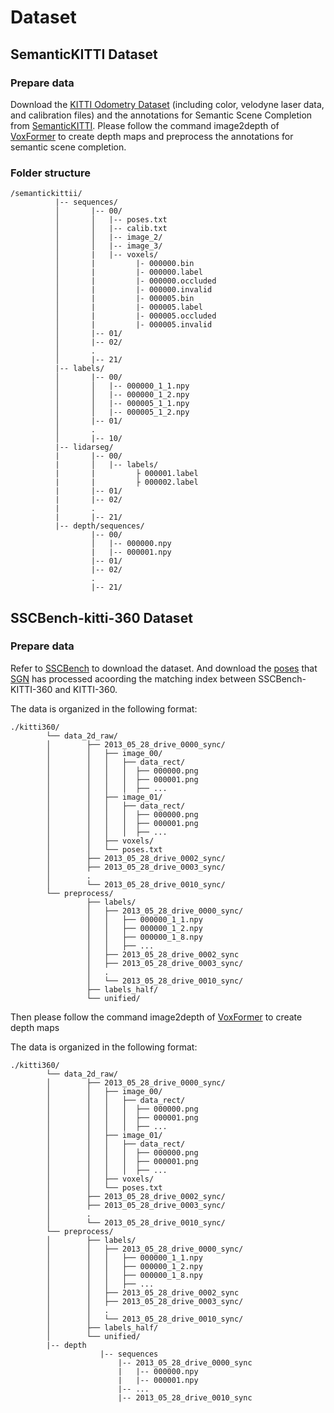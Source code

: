 # Dataset

## SemanticKITTI Dataset

### Prepare data

Download the [KITTI Odometry Dataset](https://www.cvlibs.net/datasets/kitti/eval_odometry.php) (including color, velodyne laser data, and calibration files) and the annotations for Semantic Scene Completion from [SemanticKITTI](http://www.semantic-kitti.org/dataset.html#download). Please follow the command image2depth of [VoxFormer](https://github.com/NVlabs/VoxFormer) to create depth maps and preprocess the annotations for semantic scene completion.

### Folder structure

```
/semantickittii/
          |-- sequences/
          │       |-- 00/
          │       │   |-- poses.txt
          │       │   |-- calib.txt
          │       │   |-- image_2/
          │       │   |-- image_3/
          │       |   |-- voxels/
          │       |         |- 000000.bin
          │       |         |- 000000.label
          │       |         |- 000000.occluded
          │       |         |- 000000.invalid
          │       |         |- 000005.bin
          │       |         |- 000005.label
          │       |         |- 000005.occluded
          │       |         |- 000005.invalid
          │       |-- 01/
          │       |-- 02/
          │       .
          │       |-- 21/
          |-- labels/
          │       |-- 00/
          │       │   |-- 000000_1_1.npy
          │       │   |-- 000000_1_2.npy
          │       │   |-- 000005_1_1.npy
          │       │   |-- 000005_1_2.npy
          │       |-- 01/
          │       .
          │       |-- 10/
          |-- lidarseg/
          |       |-- 00/
          |       │   |-- labels/
          |       |         ├ 000001.label
          |       |         ├ 000002.label
          |       |-- 01/
          |       |-- 02/
          |       .
          |       |-- 21/
          |-- depth/sequences/
          		  |-- 00/
          		  │   |-- 000000.npy
          		  |   |-- 000001.npy
          		  |-- 01/
                  |-- 02/
                  .
                  |-- 21/
```

## SSCBench-kitti-360 Dataset

### Prepare data

Refer to [SSCBench](https://github.com/ai4ce/SSCBench/tree/main/dataset/KITTI-360) to download the dataset. And download the [poses](https://drive.google.com/file/d/1nsZLa-X3fz14ZZxZgPUOCm3dY5MDZ5vZ/view?usp=drive_link) that [SGN](https://github.com/Jieqianyu/SGN/tree/master/preprocess) has processed acoording the matching index between SSCBench-KITTI-360 and KITTI-360. 

The data is organized in the following format:

```
./kitti360/
        └── data_2d_raw/
        │        ├── 2013_05_28_drive_0000_sync/ 
        │        │   ├── image_00/
        │        │   │   ├── data_rect/
        │        │   │   │	├── 000000.png
        │        │   │   │	├── 000001.png
        │        │   │   │	├── ...
        │        │   ├── image_01/
        │        │   │   ├── data_rect/
        │        │   │   │	├── 000000.png
        │        │   │   │	├── 000001.png
        │        │   │   │	├── ...
        │        │   ├── voxels/
        │        │   └── poses.txt
        │        ├── 2013_05_28_drive_0002_sync/
        │        ├── 2013_05_28_drive_0003_sync/
        │        .
        │        └── 2013_05_28_drive_0010_sync/
        └── preprocess/
                 ├── labels/ 
                 │   ├── 2013_05_28_drive_0000_sync/
                 │   │   ├── 000000_1_1.npy
                 │   │   ├── 000000_1_2.npy
                 │   │   ├── 000000_1_8.npy
                 │   │   ├── ...
                 │   ├── 2013_05_28_drive_0002_sync
                 │   ├── 2013_05_28_drive_0003_sync/
                 │   .
                 │   └── 2013_05_28_drive_0010_sync/
                 ├── labels_half/ 
                 └── unified/ 
```

Then please follow the command image2depth of [VoxFormer](https://github.com/NVlabs/VoxFormer) to create depth maps

The data is organized in the following format:

```
./kitti360/
        └── data_2d_raw/
        │        ├── 2013_05_28_drive_0000_sync/ 
        │        │   ├── image_00/
        │        │   │   ├── data_rect/
        │        │   │   │	├── 000000.png
        │        │   │   │	├── 000001.png
        │        │   │   │	├── ...
        │        │   ├── image_01/
        │        │   │   ├── data_rect/
        │        │   │   │	├── 000000.png
        │        │   │   │	├── 000001.png
        │        │   │   │	├── ...
        │        │   ├── voxels/
        │        │   └── poses.txt
        │        ├── 2013_05_28_drive_0002_sync/
        │        ├── 2013_05_28_drive_0003_sync/
        │        .
        │        └── 2013_05_28_drive_0010_sync/
        └── preprocess/
        │        ├── labels/ 
        │        │   ├── 2013_05_28_drive_0000_sync/
        │        │   │   ├── 000000_1_1.npy
        │        │   │   ├── 000000_1_2.npy
        │        │   │   ├── 000000_1_8.npy
        │        │   │   ├── ...
        │        │   ├── 2013_05_28_drive_0002_sync
        │        │   ├── 2013_05_28_drive_0003_sync/
        │        │   .
        │        │   └── 2013_05_28_drive_0010_sync/
        │        ├── labels_half/ 
        │        └── unified/ 
        |-- depth
                    |-- sequences
                        |-- 2013_05_28_drive_0000_sync
                        |	|-- 000000.npy
                        |	|-- 000001.npy
                        |-- ...
                        |-- 2013_05_28_drive_0010_sync
```

